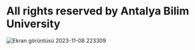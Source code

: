 # All rights reserved by Antalya Bilim University

![Ekran görüntüsü 2023-11-08 223309](https://github.com/OguzhanKtn/AntalyaBilimUniversity-HomePage/assets/81297977/8367da88-aae3-498e-89e7-1c4b3bb25829)

